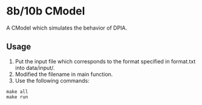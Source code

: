 # 8b/10b CModel
A CModel which simulates the behavior of DPIA.
## Usage
1. Put the input file which corresponds to the format specified in format.txt into data/input/.
2. Modified the filename in main function.
3. Use the following commands:

```shell
make all
make run
```